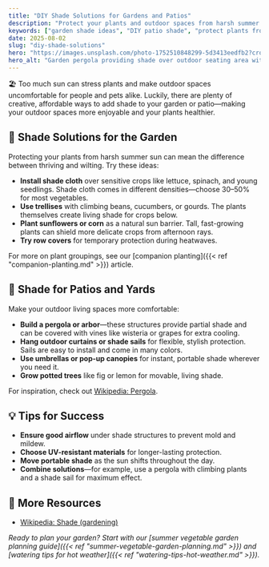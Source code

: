 ```yaml
---
title: "DIY Shade Solutions for Gardens and Patios"
description: "Protect your plants and outdoor spaces from harsh summer sun with these creative, affordable DIY shade ideas."
keywords: ["garden shade ideas", "DIY patio shade", "protect plants from sun", "summer shade solutions"]
date: 2025-08-02
slug: "diy-shade-solutions"
hero: "https://images.unsplash.com/photo-1752510848299-5d3413eedfb2?crop=entropy&cs=tinysrgb&fit=crop&fm=jpg&h=600&ixid=M3w3ODY1NzN8MHwxfHNlYXJjaHwxfHxnYXJkZW4lMjBwZXJnb2xhJTIwc2hhZGUlMjBwbGFudHN8ZW58MHwwfHx8MTc1NDE2NTgzNXww&ixlib=rb-4.1.0&q=80&w=1200"
hero_alt: "Garden pergola providing shade over outdoor seating area with plants"
---
```


<span class="emoji">🏖️</span> Too much sun can stress plants and make outdoor spaces uncomfortable for people and pets alike. Luckily, there are plenty of creative, affordable ways to add shade to your garden or patio—making your outdoor spaces more enjoyable and your plants healthier.

## <span class="emoji">🌳</span> Shade Solutions for the Garden

Protecting your plants from harsh summer sun can mean the difference between thriving and wilting. Try these ideas:

- **Install shade cloth** over sensitive crops like lettuce, spinach, and young seedlings. Shade cloth comes in different densities—choose 30–50% for most vegetables.
- **Use trellises** with climbing beans, cucumbers, or gourds. The plants themselves create living shade for crops below.
- **Plant sunflowers or corn** as a natural sun barrier. Tall, fast-growing plants can shield more delicate crops from afternoon rays.
- **Try row covers** for temporary protection during heatwaves.

For more on plant groupings, see our [companion planting]({{< ref "companion-planting.md" >}}) article.

## <span class="emoji">🏡</span> Shade for Patios and Yards

Make your outdoor living spaces more comfortable:

- **Build a pergola or arbor**—these structures provide partial shade and can be covered with vines like wisteria or grapes for extra cooling.
- **Hang outdoor curtains or shade sails** for flexible, stylish protection. Sails are easy to install and come in many colors.
- **Use umbrellas or pop-up canopies** for instant, portable shade wherever you need it.
- **Grow potted trees** like fig or lemon for movable, living shade.

For inspiration, check out [Wikipedia: Pergola](https://en.wikipedia.org/wiki/Pergola).

## <span class="emoji">💡</span> Tips for Success

- **Ensure good airflow** under shade structures to prevent mold and mildew.
- **Choose UV-resistant materials** for longer-lasting protection.
- **Move portable shade** as the sun shifts throughout the day.
- **Combine solutions**—for example, use a pergola with climbing plants and a shade sail for maximum effect.

## <span class="emoji">🔗</span> More Resources

- [Wikipedia: Shade (gardening)](https://en.wikipedia.org/wiki/Shade_(gardening))

*Ready to plan your garden? Start with our [summer vegetable garden planning guide]({{< ref "summer-vegetable-garden-planning.md" >}}) and [watering tips for hot weather]({{< ref "watering-tips-hot-weather.md" >}}).*

